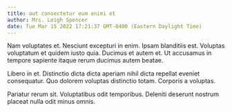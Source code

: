 ```yaml
---
title: aut consectetur eum animi et
author: Mrs. Leigh Spencer
date: Tue Mar 15 2022 17:21:37 GMT-0400 (Eastern Daylight Time)
---
```

Nam voluptates et. Nesciunt excepturi in enim. Ipsam blanditiis est. Voluptas voluptatum et quidem iusto quia. Ducimus et autem et. Ut accusamus in tempore sapiente itaque rerum ducimus autem beatae.

 Libero in et. Distinctio dicta dicta aperiam nihil dicta repellat eveniet consequatur. Quo dolorem voluptas distinctio totam. Corporis a voluptas.

 Pariatur rerum sit. Voluptatibus odit temporibus. Deleniti deserunt nostrum placeat nulla odit minus omnis.